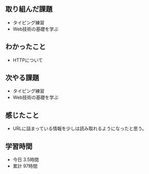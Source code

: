 ## 取り組んだ課題
- タイピング練習
- Web技術の基礎を学ぶ
## わかったこと
- HTTPについて
## 次やる課題
- タイピング練習
- Web技術の基礎を学ぶ
## 感じたこと
- URLに詰まっている情報を少しは読み取れるようになったと思う。
## 学習時間
- 今日 3.5時間
- 累計 97時間
